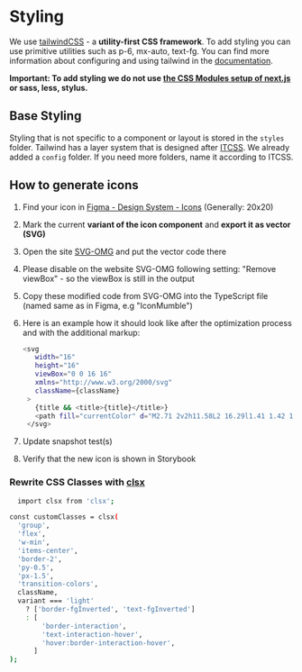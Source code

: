 # Styling

We use [tailwindCSS](https://tailwindcss.com/) - a **utility-first CSS framework**. To add styling you can use primitive utilities such as p-6, mx-auto, text-fg. You can find more information about configuring and using tailwind in the [documentation](https://tailwindcss.com/docs).

**Important: To add styling we do not use [the CSS Modules setup of next.js](https://nextjs.org/docs/basic-features/built-in-css-support#adding-component-level-css) or sass, less, stylus.**

## Base Styling

Styling that is not specific to a component or layout is stored in the `styles` folder. Tailwind has a layer system that is designed after [ITCSS](https://www.xfive.co/blog/itcss-scalable-maintainable-css-architecture/#what-is-itcss). We already added a `config` folder. If you need more folders, name it according to ITCSS.

## How to generate icons

1. Find your icon in [Figma - Design System - Icons](https://www.figma.com/file/9pAIuEXG73C6U9qGXQU25a/L---Migros-Corporate?node-id=1%3A7) (Generally: 20x20)
2. Mark the current **variant of the icon component** and **export it as vector (SVG)**
3. Open the site [SVG-OMG](https://jakearchibald.github.io/svgomg/) and put the vector code there
4. Please disable on the website SVG-OMG following setting: "Remove viewBox" - so the viewBox is still in the output
5. Copy these modified code from SVG-OMG into the TypeScript file (named same as in Figma, e.g "IconMumble")
6. Here is an example how it should look like after the optimization process and with the additional markup:

   ```bash
   <svg
      width="16"
      height="16"
      viewBox="0 0 16 16"
      xmlns="http://www.w3.org/2000/svg"
      className={className}
    >
      {title && <title>{title}</title>}
      <path fill="currentColor" d="M2.71 2v2h11.58L2 16.29l1.41 1.42 12.3-12.3V17h2V2h-15Z" />
    </svg>

   ```

7. Update snapshot test(s)
8. Verify that the new icon is shown in Storybook

### Rewrite CSS Classes with [clsx](https://github.com/lukeed/clsx)

```bash
  import clsx from 'clsx';

const customClasses = clsx(
  'group',
  'flex',
  'w-min',
  'items-center',
  'border-2',
  'py-0.5',
  'px-1.5',
  'transition-colors',
  className,
  variant === 'light'
    ? ['border-fgInverted', 'text-fgInverted']
    : [
        'border-interaction',
        'text-interaction-hover',
        'hover:border-interaction-hover',
      ]
);
```
